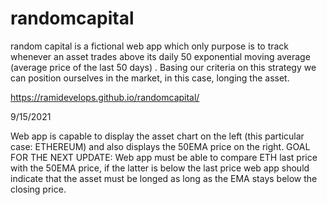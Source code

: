 # randomcapital
random capital is a fictional web app which only purpose is to track whenever an asset trades above its daily 50 exponential moving average (average price of the last 50 days) . Basing our criteria on this strategy we can position ourselves in the market, in this case, longing the asset.

https://ramidevelops.github.io/randomcapital/

9/15/2021

Web app is capable to display the asset chart on the left (this particular case: ETHEREUM) and also displays the 50EMA price on the right.
GOAL FOR THE NEXT UPDATE: Web app must be able to compare ETH last price with the 50EMA price, if the latter is below the last price web app should indicate that the asset must be longed as long as the EMA stays below the closing price.
